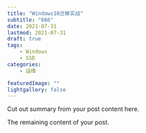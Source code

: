 ```yaml
---
title: "Windows10迁移实战"
subtitle: "666"
date: 2021-07-31
lastmod: 2021-07-31
draft: true
tags:
    - Windows
    - SSD
categories: 
    - 运维

featuredImage: ""
lightgallery: false
---
```


Cut out summary from your post content here.

<!--more-->

The remaining content of your post.
